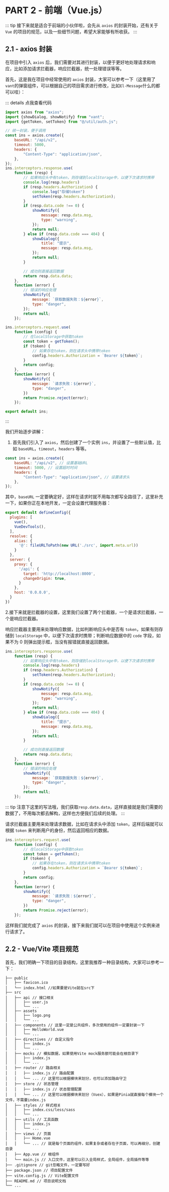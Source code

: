 # PART 2 - 前端（Vue.js）

::: tip
接下来就是适合于前端的小伙伴啦，会先从 `axios` 的封装开始，还有关于 `Vue` 的项目的规范，以及一些细节问题，希望大家能够有所收获。
:::

## 2.1 - axios 封装

在项目中引入 `axios` 后，我们需要对其进行封装，以便于更好地处理请求和响应，比如添加请求拦截器，响应拦截器，统一处理错误等等。

首先，这是我在项目中经常使用的 `axios` 封装，大家可以参考一下（这里用了`vant`的弹窗组件，可以根据自己的项目需求进行修改，比如`El-Message`什么的都可以哇）：

::: details 点我查看代码
```js
import axios from "axios";
import {showDialog, showNotify} from "vant";
import {getToken, setToken} from "@/util/auth.js";

// 统一封装，便于调用
const ins = axios.create({
    baseURL: "/api/v2",
    timeout: 5000,
    headers: {
        "Content-Type": "application/json",
    },
});
ins.interceptors.response.use(
    function (resp) {
        // 如果响应头中有token，则存储到localStorage中，以便下次请求时携带
        console.log(resp.headers)
        if (resp.headers.Authorization) {
            console.log("存储token")
            setToken(resp.headers.Authorization);
        }
        if (resp.data.code !== 0) {
            showNotify({
                message: resp.data.msg,
                type: "warning",
            });
            return null;
        } else if (resp.data.code === 404) {
            showDialog({
                title: "提示",
                message: resp.data.msg,
            });
            return null;
        }

        // 成功则直接返回数据
        return resp.data.data;
    },
    function (error) {
        // 错误的响应处理
        showNotify({
            message: `获取数据失败：${error}`,
            type: "danger",
        });
        return null;
    });

ins.interceptors.request.use(
    function (config) {
        // 在localStorage中获取token
        const token = getToken();
        if (token) {
            // 如果存在token，则在请求头中携带token
            config.headers.Authorization = `Bearer ${token}`;
        }
        return config;
    },
    function (error) {
        showNotify({
            message: `请求失败：${error}`,
            type: "danger",
        })
        return Promise.reject(error);
    });

export default ins;
```
:::

我们开始逐步讲解：

1. 首先我们引入了 `axios`，然后创建了一个实例 `ins`，并设置了一些默认值，比如 `baseURL`，`timeout`，`headers` 等等。
```js {2}
const ins = axios.create({
    baseURL: "/api/v2", // 设置基础URL
    timeout: 5000, // 设置超时时间
    headers: {
        "Content-Type": "application/json", // 设置请求头
    },
});
```
其中，`baseURL` 一定要确定好，这样在请求时就不用每次都写全路径了，这里补充一下，如果你正在本地开发，一定会设置代理服务器：

```js {11-19}
export default defineConfig({
  plugins: [
    vue(),
    VueDevTools(),
  ],
  resolve: {
    alias: {
      '@': fileURLToPath(new URL('./src', import.meta.url))
    }
  },
  server: {
    proxy: {
      '/api': {
        target: 'http://localhost:8000',
        changeOrigin: true,
      }
    },
    host: '0.0.0.0',
  }
})
```
2.接下来就是拦截器的设置，这里我们设置了两个拦截器，一个是请求拦截器，一个是响应拦截器。

响应拦截器主要用来处理响应数据，比如判断响应头中是否有 `token`，如果有则存储到 `localStorage` 中，以便下次请求时携带；判断响应数据中的 `code` 字段，如果不为 0 则弹出提示框，当没有报错就直接返回数据。
```js {23}
ins.interceptors.response.use(
    function (resp) {
        // 如果响应头中有token，则存储到localStorage中，以便下次请求时携带
        console.log(resp.headers)
        if (resp.headers.Authorization) {
            setToken(resp.headers.Authorization);
        }
        if (resp.data.code !== 0) {
            showNotify({
                message: resp.data.msg,
                type: "warning",
            });
            return null;
        } else if (resp.data.code === 404) {
            showDialog({
                title: "提示",
                message: resp.data.msg,
            });
            return null;
        }

        // 成功则直接返回数据
        return resp.data.data;
    },
    function (error) {
        // 错误的响应处理
        showNotify({
            message: `获取数据失败：${error}`,
            type: "danger",
        });
        return null;
    });
```

::: tip
注意下这里的写法哦，我们获取`resp.data.data`，这样直接就是我们需要的数据了，不用每次都去解构，这样也方便我们后续的处理。
:::

请求拦截器主要用来处理请求数据，比如在请求头中添加 `token`，这样后端就可以根据 `token` 来判断用户的身份，然后返回相应的数据。
```js {7}
ins.interceptors.request.use(
    function (config) {
        // 在localStorage中获取token
        const token = getToken();
        if (token) {
            // 如果存在token，则在请求头中携带token
            config.headers.Authorization = `Bearer ${token}`;
        }
        return config;
    },
    function (error) {
        showNotify({
            message: `请求失败：${error}`,
            type: "danger",
        })
        return Promise.reject(error);
    });
```

这样我们就完成了 `axios` 的封装，接下来我们就可以在项目中使用这个实例来进行请求了。

## 2.2 - Vue/Vite 项目规范

首先，我们明确一下项目的目录结构，这里我推荐一种目录结构，大家可以参考一下：

```
├── public
│   ├── favicon.ico
│   └── index.html //如果要是Vite就在src下
├── src
│   ├── api // 接口相关
│   │   ├── user.js
│   │   └── ...
│   ├── assets
│   │   ├── logo.png
│   │   └── ...
│   ├── components // 这里一定是公共组件，多次使用的组件一定要封装一下
│   │   ├── HelloWorld.vue
│   │   └── ...
│   ├── directives // 自定义指令
│   │   ├── index.js
│   │   └── ...
│   ├── mocks // 模拟数据，如果使用Vite mock服务额可能会在根目录下
│   │   ├── index.js
│   │   └── ...
│   ├── router // 路由相关
│   │   ├── index.js // 路由配置
│   │   └── ... // 这里可以根据模块来划分，也可以添加路由守卫
│   ├── store // 状态管理
│   │   ├── index.js // 状态管理配置
│   │   └── ... // 这里可以根据模块来划分（Vuex），如果是Pinia就直接每个模块一个文件，不需要index.js
│   ├── styles // 样式相关
│   │   ├── index.css/less/sass
│   │   └── ...
│   ├── utils // 工具函数
│   │   ├── index.js
│   │   └── ...
│   ├── views // 页面
│   │   ├── Home.vue
│   │   └── ... // 就是每个页面的组件，如果复杂或者存在子页面，可以再细分，创建目录
│   ├── App.vue // 根组件
│   └── main.js // 入口文件，这里可以引入全局样式，全局组件，全局插件等等
├── .gitignore // git忽略文件，一定要写好
├── package.json // 项目配置文件
├── vite.config.js // Vite配置文件
├── README.md // 项目说明文档
└── ...
```

